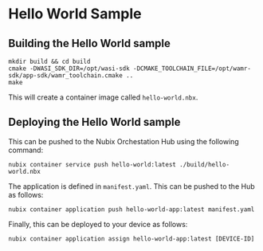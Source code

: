 Hello World Sample
==================

## Building the Hello World sample
```
mkdir build && cd build
cmake -DWASI_SDK_DIR=/opt/wasi-sdk -DCMAKE_TOOLCHAIN_FILE=/opt/wamr-sdk/app-sdk/wamr_toolchain.cmake ..
make
```

This will create a container image called `hello-world.nbx`.  



## Deploying the Hello World sample
This can be pushed to the Nubix Orchestation Hub using the following command:
```
nubix container service push hello-world:latest ./build/hello-world.nbx
```

The application is defined in `manifest.yaml`.  This can be pushed to the Hub as follows:
```
nubix container application push hello-world-app:latest manifest.yaml
```

Finally, this can be deployed to your device as follows:
```
nubix container application assign hello-world-app:latest [DEVICE-ID]
```


